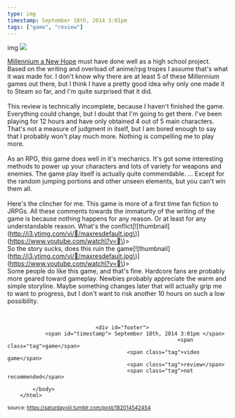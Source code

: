```yaml
---
type: img
timestamp: September 18th, 2014 3:01pm
tags: ["game", "review"]
---
```

img
<img src="https://saturdayxiii.github.io/media/182014542454.jpg"/>
                                                                                          
<a href="https://store.steampowered.com/app/280140/Millennium__A_New_Hope/" target="_blank">Millennium a New Hope</a> must have done well as a high school project. Based on the writing and overload of anime/rpg tropes I assume that's what it was made for. I don't know why there are at least 5 of these Millennium games out there, but I think I have a pretty good idea why only one made it to Steam so far, and I'm quite surprised that it did.<br/><br/>This review is technically incomplete, because I haven't finished the game. Everything could change, but I doubt that I'm going to get there. I've been playing for 12 hours and have only obtained 4 out of 5 main characters. That's not a measure of judgment in itself, but I am bored enough to say that I probably won't play much more. Nothing is compelling me to play more.<br/><br/>As an RPG, this game does well in it's mechanics. It's got some interesting methods to power up your characters and lots of variety for weapons and enemies. The game play itself is actually quite commendable. &hellip; Except for the random jumping portions and other unseen elements, but you can't win them all.<br/><br/>Here's the clincher for me. This game is more of a first time fan fiction to JRPGs. All these comments towards the immaturity of the writing of the game is because nothing happens for any reason. Or at least for any understandable reason. What's the conflict\[!\[thumbnail\]\(http://i3.ytimg.com/vi//maxresdefault.jpg\)\]\(https://www.youtube.com/watch\?v=\)><br/>So the story sucks, does this ruin the game\[!\[thumbnail\]\(http://i3.ytimg.com/vi//maxresdefault.jpg\)\]\(https://www.youtube.com/watch\?v=\)><br/>Some people do like this game, and that's fine. Hardcore fans are probably more geared toward gameplay. Newbies probably appreciate the warm and simple storyline. Maybe something changes later that will actually grip me to want to progress, but I don't want to risk another 10 hours on such a low possibility.

<br/>
 
                                    
                
                
                
                
                                <div id="footer">
                <span id="timestamp"> September 18th, 2014 3:01pm </span>
                                                          <span class="tag">game</span>
                                          <span class="tag">video game</span>
                                          <span class="tag">review</span>
                                          <span class="tag">not recommended</span>
                                                    
            </body>
        </html>

        
<small>source: https://saturdayxiii.tumblr.com/post/182014542454</small>